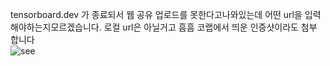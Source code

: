
tensorboard.dev 가 종료되서 웹 공유 업로드를 못한다고나와있는데 어떤 url을 입력해야하는지모르겠습니다.
로컬 url은 아닐거고 흠흠 코랩에서 띄운 인증샷이라도 첨부 합니다  
 ![see](https://github.com/Yunjinhwan1/AIFFEL_Quest/assets/133963870/eeee845f-233f-4631-aaaa-05f72eb41f1d)
